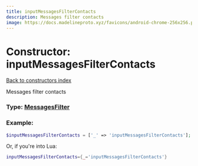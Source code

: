```yaml
---
title: inputMessagesFilterContacts
description: Messages filter contacts
image: https://docs.madelineproto.xyz/favicons/android-chrome-256x256.png
---
```

# Constructor: inputMessagesFilterContacts  
[Back to constructors index](index.md)



Messages filter contacts




### Type: [MessagesFilter](../types/MessagesFilter.md)


### Example:

```php
$inputMessagesFilterContacts = ['_' => 'inputMessagesFilterContacts'];
```  


Or, if you're into Lua:

```lua
inputMessagesFilterContacts={_='inputMessagesFilterContacts'}

```


